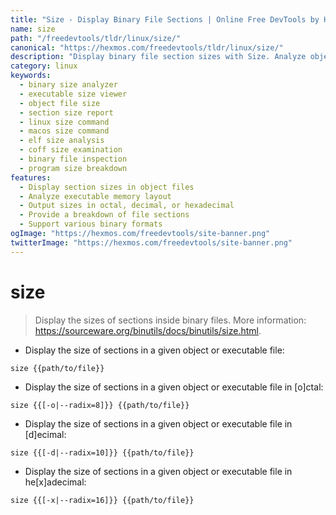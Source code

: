 ```yaml
---
title: "Size - Display Binary File Sections | Online Free DevTools by Hexmos"
name: size
path: "/freedevtools/tldr/linux/size/"
canonical: "https://hexmos.com/freedevtools/tldr/linux/size/"
description: "Display binary file section sizes with Size. Analyze object and executable files to determine memory layout. Free online tool, no registration required."
category: linux
keywords:
  - binary size analyzer
  - executable size viewer
  - object file size
  - section size report
  - linux size command
  - macos size command
  - elf size analysis
  - coff size examination
  - binary file inspection
  - program size breakdown
features:
  - Display section sizes in object files
  - Analyze executable memory layout
  - Output sizes in octal, decimal, or hexadecimal
  - Provide a breakdown of file sections
  - Support various binary formats
ogImage: "https://hexmos.com/freedevtools/site-banner.png"
twitterImage: "https://hexmos.com/freedevtools/site-banner.png"
---
```


# size

> Display the sizes of sections inside binary files.
> More information: <https://sourceware.org/binutils/docs/binutils/size.html>.

- Display the size of sections in a given object or executable file:

`size {{path/to/file}}`

- Display the size of sections in a given object or executable file in [o]ctal:

`size {{[-o|--radix=8]}} {{path/to/file}}`

- Display the size of sections in a given object or executable file in [d]ecimal:

`size {{[-d|--radix=10]}} {{path/to/file}}`

- Display the size of sections in a given object or executable file in he[x]adecimal:

`size {{[-x|--radix=16]}} {{path/to/file}}`
